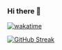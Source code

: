 ### Hi there 👋

<a href="https://wakatime.com/badge/github/bulletproof2k/Feeds"><img src="https://wakatime.com/badge/github/bulletproof2k/Feeds.svg" alt="wakatime"></a>

  [![GitHub Streak](http://github-readme-streak-stats.herokuapp.com?user=bulletproof2k&date_format=M%20j%5B%2C%20Y%5D)](https://git.io/streak-stats)
  <!--
**bulletproof2k/bulletproof2k** is a ✨ _special_ ✨ repository because its `README.md` (this file) appears on your GitHub profile.

Here are some ideas to get you started:

- 🔭 I’m currently working on ...
- 🌱 I’m currently learning ...
- 👯 I’m looking to collaborate on ...
- 🤔 I’m looking for help with ...
- 💬 Ask me about ...
- 📫 How to reach me: ...
- 😄 Pronouns: ...
- ⚡ Fun fact: ...
-->
